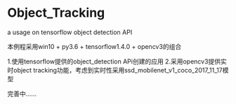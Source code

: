 # Object_Tracking
a usage on tensorflow object detection API

本例程采用win10 + py3.6 + tensorflow1.4.0 + opencv3的组合

1.使用tensorflow提供的object_detection APi创建的应用
2.采用opencv3提供实时object tracking功能，考虑到实时性采用ssd_mobilenet_v1_coco_2017_11_17模型

完善中......
